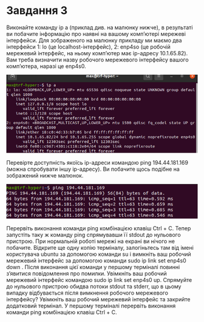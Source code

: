 # Завдання 3

Виконайте команду ip a (приклад див. на малюнку нижче), в результаті ви побачите інформацію про наявні на вашому комп’ютері мережеві інтерфейси. Для зображеного на малюнку прикладу ми маємо два інтерфейси 1: lo (це localhost-інтерфейс), 2: enp4so (це робочій мережевий інтерфейс, на ньому комп’ютер має ір-адресу 10.1.65.82). Вам треба визначити назву робочого мережевого інтерфейсу вашого комп’ютера, наразі це enp4s0.

![ifconfig](./fig1.png)

Перевірте доступність якоїсь ір-адреси командою ping 194.44.181.169 (можна спробувати іншу ір-адресу). Ви побачите щось подібне на зображений нижче малюнок.

![ping](./fig2.png)

Перервіть виконання команди ping комбінацією клавіш Ctrl + C. Тепер запустіть таку ж команду ping спрямувавши її stdout до нульового пристрою. При нормальній роботі мережі на екрані ви нічого не побачите. Відкрите ще одну копію терміналу, залогіньтесь там від імені користувача ubuntu за допомогою команди su і вимкніть ваш робочий мережевий інтерфейс за допомогою команди sudo ip link set enp4s0 down . Після виконання цієї команди у першому терміналі повинні з’явитися повідомлення про помилки. Увімкніть ваш робочий мережевий інтерфейс командою sudo ip link set enp4s0 up. Спрямуйте до нульового пристрою обидва потоки stdout та stderr, що в цьому випадку відбувається після вимкнення робочого мережевого інтерфейсу? Увімкніть ваш робочий мережевий інтерфейс та закрийте додатковий термінал. У першому терміналі перервіть виконання команди ping комбінацією клавіш Ctrl + C. 

